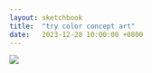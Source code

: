 ```yaml
---
layout: sketchbook
title:  "try color concept art"
date:   2023-12-28 10:00:00 +0800
---
```


<img src="/Sketchbook/Images/{{ page.date | date: '%Y-%m-%d' }}/preview.jpg">

